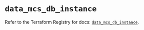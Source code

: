 # `data_mcs_db_instance`

Refer to the Terraform Registry for docs: [`data_mcs_db_instance`](https://registry.terraform.io/providers/mailrucloudsolutions/mcs/0.6.14/docs/data-sources/db_instance).
